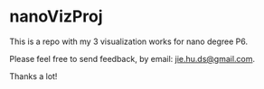 # nanoVizProj

This is a repo with my 3 visualization works for nano degree P6.

Please feel free to send feedback, by email: jie.hu.ds@gmail.com.

Thanks a lot!
